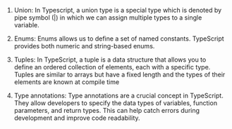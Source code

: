 1.  Union: In Typescript, a union type is a special type which is denoted by pipe symbol (|) in which we can assign multiple types to a single variable.

2. Enums: Enums allows us to define a set of named constants. TypeScript provides both numeric and string-based enums.

3. Tuples: In TypeScript, a tuple is a data structure that allows you to define an ordered collection of elements, each with a specific type. Tuples are similar to arrays but have a fixed length and the types of their elements are known at compile time

4. Type annotations: Type annotations are a crucial concept in TypeScript. They allow developers to specify the data types of variables, function parameters, and return types. This can help catch errors during development and improve code readability.
